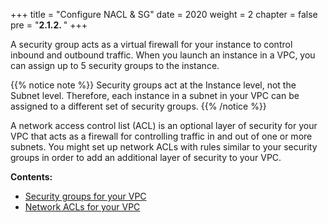 +++
title = "Configure NACL & SG"
date = 2020
weight = 2
chapter = false
pre = "<b>2.1.2. </b>"
+++

A security group acts as a virtual firewall for your instance to control inbound and outbound traffic. When you launch an instance in a VPC, you can assign up to 5 security groups to the instance. 

{{% notice note %}}
Security groups act at the Instance level, not the Subnet level. Therefore, each instance in a subnet in your VPC can be assigned to a different set of security groups. 
{{% /notice %}}

A network access control list (ACL) is an optional layer of security for your VPC that acts as a firewall for controlling traffic in and out of one or more subnets. You might set up network ACLs with rules similar to your security groups in order to add an additional layer of security to your VPC. 

**Contents:**
- [Security groups for your VPC](#security-groups-for-your-vpc)
- [Network ACLs for your VPC](#network-acls-for-your-vpc)
